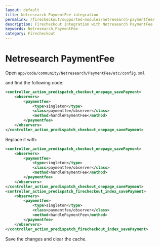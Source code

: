 ```yaml
---
layout: default
title: Netresearch PaymentFee integration
permalink: /firecheckout/supported-modules/netresearch-paymentfee/
description: Firecheckout integration with Netresearch PaymentFee
keywords: Netresearch_PaymentFee
category: Firecheckout
---
```


# Netresearch PaymentFee

Open `app/code/community/Netresearch/PaymentFee/etc/config.xml`

and find the following code:

```xml
<controller_action_predispatch_checkout_onepage_savePayment>
    <observers>
        <paymentfee>
            <type>singleton</type>
            <class>paymentfee/observer</class>
            <method>handlePaymentFee</method>
        </paymentfee>
    </observers>
</controller_action_predispatch_checkout_onepage_savePayment>
```

Replace it with:

```xml
<controller_action_predispatch_checkout_onepage_savePayment>
    <observers>
        <paymentfee>
            <type>singleton</type>
            <class>paymentfee/observer</class>
            <method>handlePaymentFee</method>
        </paymentfee>
    </observers>
</controller_action_predispatch_checkout_onepage_savePayment>
<controller_action_predispatch_firecheckout_index_savePayment>
    <observers>
        <paymentfee>
            <type>singleton</type>
            <class>paymentfee/observer</class>
            <method>handlePaymentFee</method>
        </paymentfee>
    </observers>
</controller_action_predispatch_firecheckout_index_savePayment>
```

Save the changes and clear the cache.
